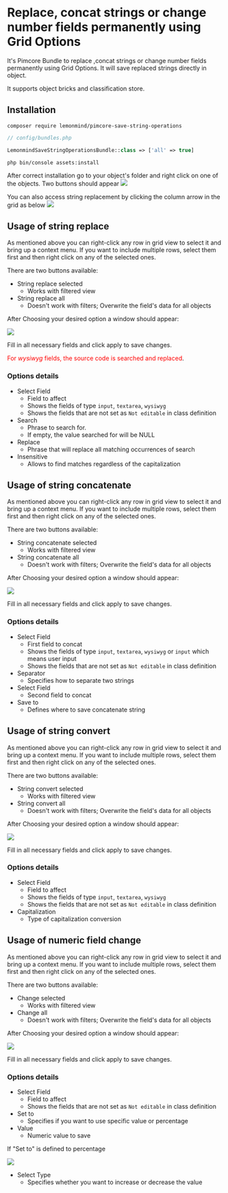 # Replace, concat strings or change number fields permanently using Grid Options

It's Pimcore Bundle to replace ,concat strings or change number fields permanently using Grid Options. It will save
replaced strings directly
in object.

It supports object bricks and classification store.

## Installation

```
composer require lemonmind/pimcore-save-string-operations
```

```php
// config/bundles.php

LemonmindSaveStringOperationsBundle::class => ['all' => true]
```

```
php bin/console assets:install
```

After correct installation go to your object's folder and right click on one of the objects.
Two buttons should appear
![](docs/bundle_home.png)

You can also access string replacement by clicking the column arrow in the grid as below
![](docs/bundle_home_column.png)

## Usage of string replace

As mentioned above you can right-click any row in grid view to select it and bring up a context menu. If you want to
include multiple rows, select them first and then right click on any of the selected ones.

There are two buttons available:

- String replace selected
    - Works with filtered view
- String replace all
    - Doesn't work with filters; Overwrite the field's data for all objects

After Choosing your desired option a window should appear:

![](docs/replace_string_window.png)

Fill in all necessary fields and click apply to save changes.

<span style="color:red">For *wysiwyg* fields, the source code is searched and replaced</span>.

### Options details

- Select Field
    - Field to affect
    - Shows the fields of type `input`, `textarea`, `wysiwyg`
    - Shows the fields that are not set as `Not editable` in class definition
- Search
    - Phrase to search for. 
    - If empty, the value searched for will be NULL
- Replace
    - Phrase that will replace all matching occurrences of search
- Insensitive
    - Allows to find matches regardless of the capitalization

## Usage of string concatenate

As mentioned above you can right-click any row in grid view to select it and bring up a context menu. If you want to
include multiple rows, select them first and then right click on any of the selected ones.

There are two buttons available:

- String concatenate selected
    - Works with filtered view
- String concatenate all
    - Doesn't work with filters; Overwrite the field's data for all objects

After Choosing your desired option a window should appear:

![](docs/string_concat_window.png)

Fill in all necessary fields and click apply to save changes.

### Options details

- Select Field
    - First field to concat
    - Shows the fields of type `input`, `textarea`, `wysiwyg` or `input` which means user input
    - Shows the fields that are not set as `Not editable` in class definition
- Separator
    - Specifies how to separate two strings
- Select Field
    - Second field to concat
- Save to
    - Defines where to save concatenate string

## Usage of string convert

As mentioned above you can right-click any row in grid view to select it and bring up a context menu. If you want to
include multiple rows, select them first and then right click on any of the selected ones.

There are two buttons available:

- String convert selected
    - Works with filtered view
- String convert all
    - Doesn't work with filters; Overwrite the field's data for all objects

After Choosing your desired option a window should appear:

![](docs/string_convert_window.png)

Fill in all necessary fields and click apply to save changes.

### Options details

- Select Field
    - Field to affect
    - Shows the fields of type `input`, `textarea`, `wysiwyg`
    - Shows the fields that are not set as `Not editable` in class definition
- Capitalization
    - Type of capitalization conversion

## Usage of numeric field change

As mentioned above you can right-click any row in grid view to select it and bring up a context menu. If you want to
include multiple rows, select them first and then right click on any of the selected ones.

There are two buttons available:

- Change selected
    - Works with filtered view
- Change all
    - Doesn't work with filters; Overwrite the field's data for all objects

After Choosing your desired option a window should appear:

![](docs/int_change_value.png)

Fill in all necessary fields and click apply to save changes.

### Options details

- Select Field
    - Field to affect
    - Shows the fields that are not set as `Not editable` in class definition
- Set to
    - Specifies if you want to use specific value or percentage
- Value
    - Numeric value to save

If "Set to" is defined to percentage

![](docs/int_change_percentage.png)

- Select Type
    - Specifies whether you want to increase or decrease the value
